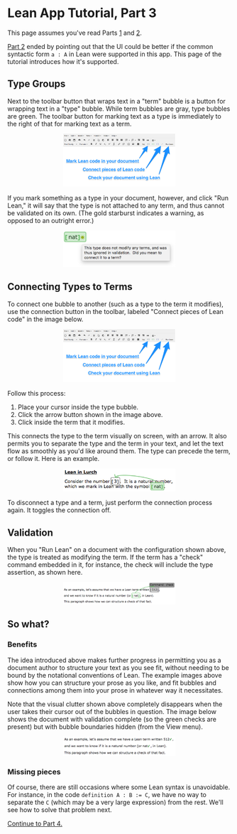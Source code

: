 
# Lean App Tutorial, Part 3

This page assumes you've read Parts [1](tutorial-1.md) and
[2](tutorial-2.md).

[Part 2](tutorial-2.md) ended by pointing out that the UI could be better
if the common syntactic form `a : A` in Lean were supported in this app.
This page of the tutorial introduces how it's supported.

## Type Groups

Next to the toolbar button that wraps text in a "term" bubble is a button
for wrapping text in a "type" bubble.  While term bubbles are gray, type
bubbles are green.  The toolbar button for marking text as a type is
immediately to the right of that for marking text as a term.

<p align=center><img src='tut-1-ss-buttons.png' width='50%'/></p>

If you mark something as a type in your document, however, and click "Run
Lean," it will say that the type is not attached to any term, and thus
cannot be validated on its own.  (The gold starburst indicates a warning,
as opposed to an outright error.)

<p align=center><img src='tut-3-ss-unvalidated-type.png'
width='50%'/></p>

## Connecting Types to Terms

To connect one bubble to another (such as a type to the term it modifies),
use the connection button in the toolbar, labeled "Connect pieces of Lean
code" in the image below.

<p align=center><img src='tut-1-ss-buttons.png' width='50%'/></p>

Follow this process:

 1. Place your cursor inside the type bubble.
 1. Click the arrow button shown in the image above.
 1. Click inside the term that it modifies.

This connects the type to the term visually on screen, with an arrow.  It
also permits you to separate the type and the term in your text, and let the
text flow as smoothly as you'd like around them.  The type can precede the
term, or follow it.  Here is an example.

<p align=center><img src='tut-3-ss-type-term-connection.png'
width='50%'/></p>

To disconnect a type and a term, just perform the connection process again.
It toggles the connection off.

## Validation

When you "Run Lean" on a document with the configuration shown above, the
type is treated as modifying the term.  If the term has a "check" command
embedded in it, for instance, the check will include the type assertion, as
shown here.

<p align=center><img src='tut-3-ss-type-term-paragraph.png'
width='50%'/></p>

## So what?

### Benefits

The idea introduced above makes further progress in permitting you as a
document author to structure your text as you see fit, without needing to
be bound by the notational conventions of Lean.  The example images above
show how you can structure your prose as you like, and fit bubbles and
connections among them into your prose in whatever way it necessitates.

Note that the visual clutter shown above completely disappears when the user
takes their cursor out of the bubbles in question.  The image below shows
the document with validation complete (so the green checks are present) but
with bubble boundaries hidden (from the View menu).

<p align=center><img src='tut-3-ss-type-term-invisible.png'
width='50%'/></p>

### Missing pieces

Of course, there are still occasions where some Lean syntax is unavoidable.
For instance, in the code `definition A : B := C`, we have no way to
separate the `C` (which may be a very large expression) from the rest.
We'll see how to solve that problem next.

[Continue to Part 4.](tutorial-4.md)
